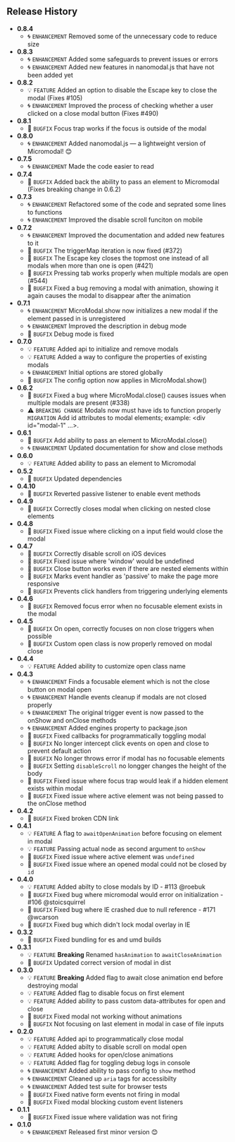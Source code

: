 ## Release History
* **0.8.4**
    * 🌀 `ENHANCEMENT` Removed some of the unnecessary code to reduce size
* **0.8.3**
    * 🌀 `ENHANCEMENT` Added some safeguards to prevent issues or errors
    * 🌀 `ENHANCEMENT` Added new features in nanomodal.js that have not been added yet
* **0.8.2**
    * 💡 `FEATURE` Added an option to disable the Escape key to close the modal (Fixes #105)
    * 🌀 `ENHANCEMENT` Improved the process of checking whether a user clicked on a close modal button (Fixes #490)
* **0.8.1**
    * 🐞 `BUGFIX` Focus trap works if the focus is outside of the modal
* **0.8.0**
    * 🌀 `ENHANCEMENT` Added nanomodal.js &mdash; a lightweight version of Micromodal! 😊
* **0.7.5**
    * 🌀 `ENHANCEMENT` Made the code easier to read
* **0.7.4**
    * 🐞 `BUGFIX` Added back the ability to pass an element to Micromodal (Fixes breaking change in 0.6.2)
* **0.7.3**
    * 🌀 `ENHANCEMENT` Refactored some of the code and seprated some lines to functions
    * 🌀 `ENHANCEMENT` Improved the disable scroll funciton on mobile
* **0.7.2**
    * 🌀 `ENHANCEMENT` Improved the documentation and added new features to it
    * 🐞 `BUGFIX` The triggerMap iteration is now fixed (#372)
    * 🐞 `BUGFIX` The Escape key closes the topmost one instead of all modals when more than one is open (#421)
    * 🐞 `BUGFIX` Pressing tab works properly when multiple modals are open (#544)
    * 🐞 `BUGFIX` Fixed a bug removing a modal with animation, showing it again causes the modal to disappear after the animation
* **0.7.1**
    * 🌀 `ENHANCEMENT` MicroModal.show now initializes a new modal if the element passed in is unregistered
    * 🌀 `ENHANCEMENT` Improved the description in debug mode
    * 🐞 `BUGFIX` Debug mode is fixed
* **0.7.0**
    * 💡 `FEATURE` Added api to initialize and remove modals
    * 💡 `FEATURE` Added a way to configure the properties of existing modals
    * 🌀 `ENHANCEMENT` Initial options are stored globally
    * 🐞 `BUGFIX` The config option now applies in MicroModal.show()
* **0.6.2**
    * 🐞 `BUGFIX` Fixed a bug where MicroModal.close() causes issues when multiple modals are present (#338)
    * ⚠️ `BREAKING CHANGE` Modals now must have ids to function properly<br>
    `MIGRATION` Add id attributes to modal elements; example: &lt;div id="modal-1" ...&gt;.
* **0.6.1**
    * 🐞 `BUGFIX` Add ability to pass an element to MicroModal.close()
    * 🌀 `ENHANCEMENT` Updated documentation for show and close methods
* **0.6.0**
    * 💡 `FEATURE` Added ability to pass an element to Micromodal
* **0.5.2**
    * 🐞 `BUGFIX` Updated dependencies
* **0.4.10**
    * 🐞 `BUGFIX` Reverted passive listener to enable event methods
* **0.4.9**
    * 🐞 `BUGFIX` Correctly closes modal when clicking on nested close elements
* **0.4.8**
    * 🐞 `BUGFIX` Fixed issue where clicking on a input field would close the modal
* **0.4.7**
    * 🐞 `BUGFIX` Correctly disable scroll on iOS devices
    * 🐞 `BUGFIX` Fixed issue where 'window' would be undefined
    * 🐞 `BUGFIX` Close button works even if there are nested elements within
    * 🐞 `BUGFIX` Marks event handler as 'passive' to make the page more responsive
    * 🐞 `BUGFIX` Prevents click handlers from triggering underlying elements
* **0.4.6**
    * 🐞 `BUGFIX` Removed focus error when no focusable element exists in the modal
* **0.4.5**
    * 🐞 `BUGFIX` On open, correctly focuses on non close triggers when possible
    * 🐞 `BUGFIX` Custom open class is now properly removed on modal close
* **0.4.4**
    * 💡 `FEATURE` Added ability to customize open class name
* **0.4.3**
    * 🌀 `ENHANCEMENT` Finds a focusable element which is not the close button on modal open
    * 🌀 `ENHANCEMENT` Handle events cleanup if modals are not closed properly
    * 🌀 `ENHANCEMENT` The original trigger event is now passed to the onShow and onClose methods
    * 🌀 `ENHANCEMENT` Added engines property to package.json
    * 🐞 `BUGFIX` Fixed callbacks for programmatically toggling modal
    * 🐞 `BUGFIX` No longer intercept click events on open and close to prevent default action
    * 🐞 `BUGFIX` No longer throws error if modal has no focusable elements
    * 🐞 `BUGFIX` Setting `disableScroll` no longger changes the height of the body
    * 🐞 `BUGFIX` Fixed issue where focus trap would leak if a hidden element exists within modal
    * 🐞 `BUGFIX`  Fixed issue where active element was not being passed to the onClose method
* **0.4.2**
    * 🐞 `BUGFIX`  Fixed broken CDN link
* **0.4.1**
    * 💡 `FEATURE`  A flag to `awaitOpenAnimation` before focusing on element in modal
    * 💡 `FEATURE`  Passing actual node as second argument to `onShow`
    * 🐞 `BUGFIX`  Fixed issue where active element was `undefined`
    * 🐞 `BUGFIX`  Fixed issue where an opened modal could not be closed by `id`
* **0.4.0**
    * 💡 `FEATURE` Added abilty to close modals by ID - #113 @roebuk
    * 🐞 `BUGFIX` Fixed bug where micromodal would error on initialization - #106 @stoicsquirrel
    * 🐞 `BUGFIX` Fixed bug where IE crashed due to null reference - #171 @wcarson
    * 🐞 `BUGFIX` Fixed bug which didn't lock modal overlay in IE
* **0.3.2**
    * 🐞 `BUGFIX` Fixed bundling for es and umd builds
* **0.3.1**
    * 💡 `FEATURE` **Breaking** Renamed `hasAnimation` to `awaitCloseAnimation`
    * 🐞 `BUGFIX` Updated correct version of modal in dist
* **0.3.0**
    * 💡 `FEATURE` **Breaking** Added flag to await close animation end before destroying modal
    * 💡 `FEATURE` Added flag to disable focus on first element
    * 💡 `FEATURE` Added ability to pass custom data-attributes for open and close
    * 🐞 `BUGFIX` Fixed modal not working without animations
    * 🐞 `BUGFIX` Not focusing on last element in modal in case of file inputs
* **0.2.0**
    * 💡 `FEATURE` Added api to programmatically close modal
    * 💡 `FEATURE` Added abilty to disable scroll on modal open
    * 💡 `FEATURE` Added hooks for open/close animations
    * 💡 `FEATURE` Added flag for toggling debug logs in console
    * 🌀 `ENHANCEMENT` Added ability to pass config to `show` method
    * 🌀 `ENHANCEMENT` Cleaned up `aria` tags for accessibilty
    * 🌀 `ENHANCEMENT` Added test suite for browser tests
    * 🐞 `BUGFIX` Fixed native form events not firing in modal
    * 🐞 `BUGFIX` Fixed modal blocking custom event listeners
* **0.1.1**
    * 🐞 `BUGFIX` Fixed issue where validation was not firing
* **0.1.0**
    * 🌀 `ENHANCEMENT` Released first minor version 😊
